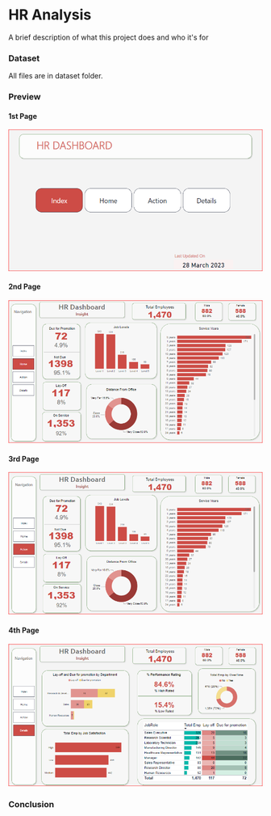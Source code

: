 # HR Analysis

A brief description of what this project does and who it's for

### Dataset

All files are in dataset folder. 


### Preview


#### 1st Page 

![App Screenshot](Images/index.PNG)

#### 2nd Page 

![App Screenshot](Images/overview.PNG)

#### 3rd Page 

![App Screenshot](Images/action.PNG)

#### 4th Page 

![App Screenshot](Images/details.PNG)

### Conclusion

